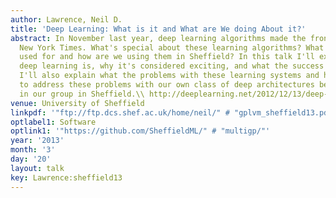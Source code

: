 ```yaml
---
author: Lawrence, Neil D.
title: 'Deep Learning: What is it and What are We doing About it?'
abstract: In November last year, deep learning algorithms made the front page of the
  New York Times. What's special about these learning algorithms? What are they being
  used for and how are we using them in Sheffield? In this talk I'll explain what
  deep learning is, why it's considered exciting, and what the success stories are.
  I'll also explain what the problems with these learning systems and how we are trying
  to address these problems with our own class of deep architectures been developed
  in our group in Sheffield.\\ http://deeplearning.net/2012/12/13/deep-learning-algorithms-made-front-page-on-new-york-times/
venue: University of Sheffield
linkpdf: '"ftp://ftp.dcs.shef.ac.uk/home/neil/" # "gplvm_sheffield13.pdf"'
optlabel1: Software
optlink1: '"https://github.com/SheffieldML/" # "multigp/"'
year: '2013'
month: '3'
day: '20'
layout: talk
key: Lawrence:sheffield13
---
```

